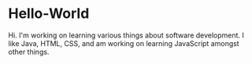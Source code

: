 # Hello-World
Hi. I'm working on learning various things about software development. I like Java, HTML, CSS, and am working on learning JavaScript amongst other things. 
